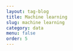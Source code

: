 ```yaml
---
layout: tag-blog
title: Machine learning
slug: machine learning
category: data
menu: false
order: 5
---
```

